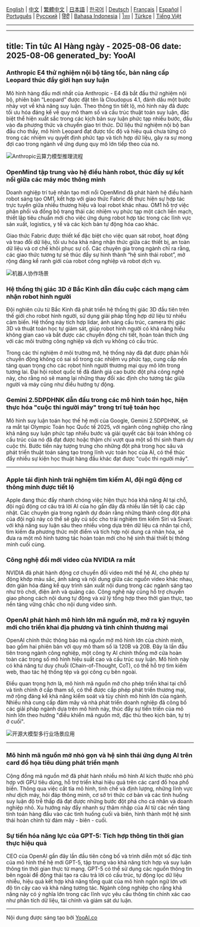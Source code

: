 [English](./en.md) | [中文](./zh.md) | [繁體中文](./zh-TW.md) | [日本語](./ja.md) | [한국어](./ko.md) | [Deutsch](./de.md) | [Français](./fr.md) | [Español](./es.md) | [Português](./pt.md) | [Русский](./ru.md) | [हिंदी](./hi.md) | [Bahasa Indonesia](./id.md) | [ไทย](./th.md) | [Türkçe](./tr.md) | [Tiếng Việt](./vi.md)

---

---
title: Tin tức AI Hàng ngày - 2025-08-06
date: 2025-08-06
generated_by: YooAI
---

### Anthropic E4 thử nghiệm nội bộ tăng tốc, bản nâng cấp Leopard thúc đẩy giới hạn suy luận

Mô hình hàng đầu mới nhất của Anthropic - E4 đã bắt đầu thử nghiệm nội bộ, phiên bản “Leopard” được đặt tên là Cloudopus 4.1, đánh dấu một bước nhảy vọt về khả năng suy luận. Theo thông tin tiết lộ, mô hình này đã được tối ưu hóa đáng kể về quy mô tham số và cấu trúc thuật toán suy luận, đặc biệt thể hiện xuất sắc trong các kịch bản suy luận phức tạp nhiều bước, đầu vào đa phương thức và chuyển giao tri thức. Dữ liệu thử nghiệm nội bộ ban đầu cho thấy, mô hình Leopard đạt được tốc độ và hiệu quả chưa từng có trong các nhiệm vụ quyết định phức tạp và tích hợp dữ liệu, gây ra sự mong đợi cao trong ngành về ứng dụng quy mô lớn tiếp theo của nó.

![Anthropic云算力模型推理流程](https://images.unsplash.com/photo-1542834369-f10ebf06d3cb?auto=format&fit=crop&w=1000&q=80)

### OpenMind tập trung vào hệ điều hành robot, thúc đẩy sự kết nối giữa các máy móc thông minh

Doanh nghiệp trí tuệ nhân tạo mới nổi OpenMind đã phát hành hệ điều hành robot sáng tạo OM1, kết hợp với giao thức Fabric để thực hiện sự hợp tác trực tuyến giữa nhiều thương hiệu và loại robot khác nhau. OM1 hỗ trợ việc phân phối và đồng bộ trạng thái các nhiệm vụ phức tạp một cách liền mạch, thiết lập tiêu chuẩn mới cho việc ứng dụng robot hợp tác trong các lĩnh vực sản xuất, logistics, y tế và các kịch bản tự động hóa cao khác.

Giao thức Fabric được thiết kế đặc biệt cho việc quan sát robot, hoạt động và trao đổi dữ liệu, tối ưu hóa khả năng nhận thức giữa các thiết bị, an toàn dữ liệu và cơ chế khôi phục sự cố. Các chuyên gia trong ngành chỉ ra rằng, các giao thức tương tự sẽ thúc đẩy sự hình thành “hệ sinh thái robot”, mở rộng đáng kể ranh giới của robot công nghiệp và robot dịch vụ.

![机器人协作场景](https://images.unsplash.com/photo-1506744038136-46273834b3fb?auto=format&fit=crop&w=1000&q=80)

### Hệ thống thị giác 3D ở Bắc Kinh dẫn đầu cuộc cách mạng cảm nhận robot hình người

Đội nghiên cứu từ Bắc Kinh đã phát triển hệ thống thị giác 3D đầu tiên trên thế giới cho robot hình người, sử dụng giải pháp tổng hợp dữ liệu từ nhiều cảm biến. Hệ thống này tích hợp lidar, ánh sáng cấu trúc, camera thị giác 3D và thuật toán học tự giám sát, giúp robot hình người có khả năng hiểu không gian cao và bắt được các chuyển động chi tiết, hoàn toàn thích ứng với các môi trường công nghiệp và dịch vụ không có cấu trúc.

Trong các thí nghiệm ở môi trường mở, hệ thống này đã đạt được phản hồi chuyển động không có sai số trong các nhiệm vụ phức tạp, cung cấp nền tảng quan trọng cho các robot hình người thương mại quy mô lớn trong tương lai. Đại hội robot quốc tế đã đánh giá cao bước đột phá công nghệ này, cho rằng nó sẽ mang lại những thay đổi xác định cho tương tác giữa người và máy cũng như điều hướng tự động.

### Gemini 2.5DPDHNK dẫn đầu trong các mô hình toán học, hiện thực hóa "cuộc thi người máy" trong trí tuệ toán học

Mô hình suy luận toán học thế hệ mới của Google, Gemini 2.5DPDHNK, sẽ ra mắt tại Olympic Toán học Quốc tế 2025, với ngành công nghiệp cho rằng khả năng suy luận phức tạp nhiều bước và giải quyết các bài toán không có cấu trúc của nó đã đạt được hoặc thậm chí vượt qua một số thí sinh tham dự cuộc thi. Bước tiến này tượng trưng cho những đột phá trong học sâu và phát triển thuật toán sáng tạo trong lĩnh vực toán học của AI, có thể thúc đẩy nhiều sự kiện học thuật hàng đầu khác đạt được "cuộc thi người máy".

---

### Apple tái định hình trải nghiệm tìm kiếm AI, đội ngũ động cơ thông minh được tiết lộ

Apple đang thúc đẩy nhanh chóng việc hiện thực hóa khả năng AI tại chỗ, đội ngũ động cơ câu trả lời AI của họ gần đây đã nhiều lần tiết lộ các cập nhật. Các chuyên gia trong ngành dự đoán rằng những thành công đột phá của đội ngũ này có thể sẽ gây cú sốc cho trải nghiệm tìm kiếm Siri và Sivari: với khả năng suy luận sâu theo nhiều vòng dựa trên dữ liệu cá nhân tại chỗ, tìm kiếm đa phương thức một điểm và tích hợp nội dung cá nhân hóa, sẽ đưa ra một mô hình tương tác hoàn toàn mới cho hệ sinh thái thiết bị thông minh cuối cùng.

### Công nghệ đổi mới video của NVIDIA ra mắt

NVIDIA đã phát hành động cơ chuyển đổi video mới thế hệ AI, cho phép tự động khớp màu sắc, ánh sáng và nội dung giữa các nguồn video khác nhau, đơn giản hóa đáng kể quy trình sản xuất nội dung trong các ngành sáng tạo như trò chơi, điện ảnh và quảng cáo. Công nghệ này cũng hỗ trợ chuyển giao phong cách nội dung tự động và xử lý tổng hợp theo thời gian thực, tạo nền tảng vững chắc cho nội dung video sinh.

### OpenAI phát hành mô hình lớn mã nguồn mở, mở ra kỷ nguyên mới cho triển khai địa phương và tinh chỉnh thương mại

OpenAI chính thức thông báo mã nguồn mở mô hình lớn của chính mình, bao gồm hai phiên bản với quy mô tham số là 120B và 20B. Đây là lần đầu tiên trong ngành công nghiệp, một công ty AI chính thống mở cửa hoàn toàn các trọng số mô hình hiệu suất cao và cấu trúc suy luận. Mô hình này có khả năng tư duy chuỗi (Chain-of-Thought, CoT), có thể hỗ trợ tìm kiếm web, thao tác hệ thống tệp và gọi công cụ bên ngoài.

Điều quan trọng hơn là, mô hình mã nguồn mở cho phép triển khai tại chỗ và tinh chỉnh ở cấp tham số, có thể được cấp phép phát triển thương mại, mở rộng đáng kể khả năng kiểm soát và tùy chỉnh mô hình lớn của ngành. Nhiều nhà cung cấp đám mây và nhà phát triển doanh nghiệp đã công bố các giải pháp ngành dựa trên mô hình này, thúc đẩy sự tiến triển của mô hình lớn theo hướng "điều khiển mã nguồn mở, đặc thù theo kịch bản, tự trị ở cuối".

![开源大模型多行业场景应用](https://images.unsplash.com/photo-1470770841072-f978cf4d019e?auto=format&fit=crop&w=1000&q=80)

---

### Mô hình mã nguồn mở nhỏ gọn và hệ sinh thái ứng dụng AI trên card đồ họa tiêu dùng phát triển mạnh

Cộng đồng mã nguồn mở đã phát hành nhiều mô hình AI kích thước nhỏ phù hợp với GPU tiêu dùng, hỗ trợ triển khai hiệu quả trên các card đồ họa phổ biến. Thông qua việc cắt tỉa mô hình, tinh chế và định lượng, những lĩnh vực như dịch máy, hỏi đáp thông minh, cơ sở tri thức cơ bản và các tình huống suy luận độ trễ thấp đã đạt được những bước đột phá cho cá nhân và doanh nghiệp nhỏ. Xu hướng này đẩy nhanh sự thâm nhập của AI từ các nền tảng tính toán hàng đầu vào các tình huống cuối và biên, hình thành một hệ sinh thái hoàn chỉnh từ đám mây - biên - cuối.

### Sự tiến hóa năng lực của GPT-5: Tích hợp thông tin thời gian thực hiệu quả

CEO của OpenAI gần đây lần đầu tiên công bố và trình diễn một số đặc tính của mô hình thế hệ mới GPT-5, tập trung vào khả năng tích hợp và suy luận thông tin thời gian thực từ mạng. GPT-5 có thể sử dụng các nguồn thông tin bên ngoài để động thái tạo ra câu trả lời có cấu trúc, tự động lọc dữ liệu nhiễu, hiệu quả kết hợp khả năng tổng quát của mô hình ngôn ngữ lớn với độ tin cậy cao và khả năng tương tác. Ngành công nghiệp cho rằng khả năng này có ý nghĩa lớn trong các lĩnh vực yêu cầu thông tin chính xác cao như phân tích dữ liệu, tài chính và giám sát dư luận.

---

Nội dung được sáng tạo bởi [YooAI.co](https://yooai.co/)